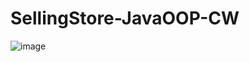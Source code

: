 # SellingStore-JavaOOP-CW

![image](https://user-images.githubusercontent.com/67389877/197951369-c5f3aa07-e75c-4695-9ee8-d39c9e5bdde7.png)
